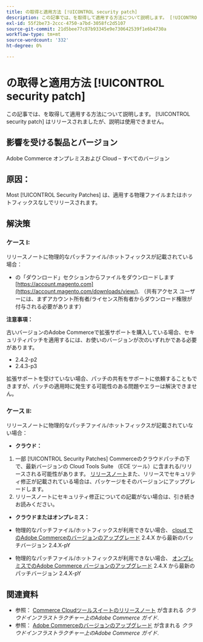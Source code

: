 ```yaml
---
title: の取得と適用方法 [!UICONTROL security patch]
description: この記事では、を取得して適用する方法について説明します。 [!UICONTROL security patch] はリリースされましたが、説明は使用できません。
exl-id: 55f2be73-2ccc-4750-a7bd-3058fc2d5107
source-git-commit: 21d5bee77c87b93345e9e730642539f1e6b4730a
workflow-type: tm+mt
source-wordcount: '332'
ht-degree: 0%

---
```


# の取得と適用方法 [!UICONTROL security patch]

この記事では、を取得して適用する方法について説明します。 [!UICONTROL security patch] はリリースされましたが、説明は使用できません。

## 影響を受ける製品とバージョン

Adobe Commerce オンプレミスおよび Cloud – すべてのバージョン

## 原因：

Most [!UICONTROL Security Patches] は、適用する物理ファイルまたはホットフィックスなしでリリースされます。

## 解決策


### ケース I:

リリースノートに物理的なパッチファイル/ホットフィックスが記載されている場合：

* の「ダウンロード」セクションからファイルをダウンロードします [https://account.magento.com](https://account.magento.com/downloads/view/). （共有アクセス ユーザーには、まずアカウント所有者/ライセンス所有者からダウンロード権限が付与される必要があります）

**注意事項：**

古いバージョンのAdobe Commerceで拡張サポートを購入している場合、セキュリティパッチを適用するには、お使いのバージョンが次のいずれかである必要があります。

* 2.4.2-p2
* 2.4.3-p3

拡張サポートを受けていない場合、パッチの共有をサポートに依頼することもできますが、パッチの適用時に発生する可能性のある問題やエラーは解決できません。

### ケース II:

リリースノートに物理的なパッチファイル/ホットフィックスが記載されていない場合：

* **クラウド：**

1. 一部 [!UICONTROL Security Patches] Commerceのクラウドパッチの下で、最新バージョンの Cloud Tools Suite （ECE ツール）に含まれる/リリースされる可能性があります。 [リリースノート](https://experienceleague.adobe.com/en/docs/commerce-cloud-service/user-guide/release-notes/cloud-tools-suite)また、リリースでセキュリティ修正が記載されている場合は、パッケージをそのバージョンにアップグレードします。
1. リリースノートにセキュリティ修正についての記載がない場合は、引き続きお読みください。

* **クラウドまたはオンプレミス：**

* 物理的なパッチファイル/ホットフィックスが利用できない場合、 [cloud でのAdobe Commerceのバージョンのアップグレード](https://experienceleague.adobe.com/en/docs/commerce-cloud-service/user-guide/develop/upgrade/commerce-version) 2.4.X から最新のパッチバージョン 2.4.X-pY
* 物理的なパッチファイル/ホットフィックスが利用できない場合、 [オンプレミスでのAdobe Commerce バージョンのアップグレード](https://experienceleague.adobe.com/en/docs/commerce-operations/upgrade-guide/implementation/perform-upgrade) 2.4.X から最新のパッチバージョン 2.4.X-pY

## 関連資料

* 参照： [Commerce Cloudツールスイートのリリースノート](https://experienceleague.adobe.com/en/docs/commerce-cloud-service/user-guide/release-notes/cloud-tools-suite) が含まれる *クラウドインフラストラクチャー上のAdobe Commerce ガイド*.
* 参照： [Adobe Commerceのバージョンのアップグレード](https://experienceleague.adobe.com/en/docs/commerce-cloud-service/user-guide/develop/upgrade/commerce-version) が含まれる *クラウドインフラストラクチャー上のAdobe Commerce ガイド*.
